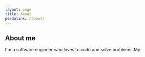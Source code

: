 ```yaml
---
layout: page
title: About
permalink: /about/
---
```


## About me
I'm a software engineer who loves to code and solve problems. My



